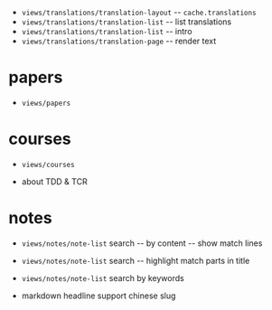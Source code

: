 - `views/translations/translation-layout` -- `cache.translations`
- `views/translations/translation-list` -- list translations
- `views/translations/translation-list` -- intro
- `views/translations/translation-page` -- render text

# papers

- `views/papers`

# courses

- `views/courses`

- about TDD & TCR

# notes

- `views/notes/note-list` search -- by content -- show match lines
- `views/notes/note-list` search -- highlight match parts in title

- `views/notes/note-list` search by keywords

- markdown headline support chinese slug
